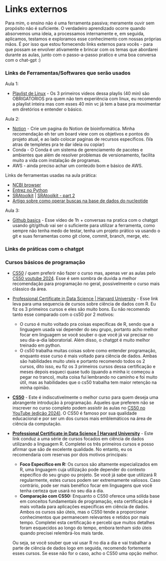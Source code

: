 # Links externos

Para mim, o ensino não é uma ferramenta passiva; meramente ouvir sem propósito não é suficiente. O verdadeiro aprendizado ocorre quando absorvemos uma ideia, a processamos internamente e, em seguida, aplicamos, testamos e exploramos esse conhecimento com nossas próprias mãos. É por isso que estou fornecendo links externos para vocês - para que possam se envolver ativamente e brincar com os temas que abordarei durante as aulas, junto com o passo-a-passo pratico e uma boa conversa com o chat-gpt :)

### Links de Ferramentas/Softwares que serão usados

Aula 1:

- [Playlist de Linux](https://www.youtube.com/watch?v=VbEx7B_PTOE&list=PLIhvC56v63IJIujb5cyE13oLuyORZpdkL) - Os 3 primeiros videos dessa playlis (40 min) são OBRIGATORIOS pra quem não tem experiência com linux, eu recomendo a playlist inteira mas com esses 40 min vc já tem a base pra movimentar em diretórios e entender o básico.

Aula 2:

- [Notion](https://www.notion.so/pt-br/product?fredir=1) - Crie um pagina do Notion de bioinformática. Minha recomendação eh ter um board view com os objetivos e pontos do projeto atual, e ao lado colocar paginas de recursos específicos. (Va atras de templetes pra te dar ideia ou copiar)
- Conda - O Conda é um sistema de gerenciamento de pacotes e ambientes que além de resolver problemas de versionamento, facilita muito a vida com instalação de programas.
- AWS - ainda preciso achar um conteúdo bom e básico de AWS.

Links de ferramentas usadas na aula prática:
- [NCBI browser](https://youtu.be/Lvi48eEQdHE?si=xewLIdjesZCfIJNK) 
- [Entrez no Python](https://youtu.be/XiWcXUS15fI?si=qcCNStmSlIsthRHo)
- [SRAtoolkit](https://youtu.be/goXvL9fW-1Q?si=DsGzg_2VdxYWYEiv) | [SRAtoolkit - part 2](https://youtu.be/Poh1gzcR2tQ?si=_HiY0CEUeY8hqOmy)
- [Artigo sobre como operar buscas na base de dados do nucleotide](https://browse.welch.jhmi.edu/finding-sequence-using-nucleotide/search-example)

Aula 3: 

- [Github basics](https://www.youtube.com/watch?v=tRZGeaHPoaw) - Esse vídeo de 1h + conversas na pratica com o chatgpt usando git/github vai ser o suficiente para utilizar a ferramenta, como sempre não tenha medo de testar, tenha um projeto prático va usando o git e suas ferramentas como git clone, commit, branch, merge, etc.

### Links de práticas com o chatgpt

### Cursos básicos de programação

- [CS50](https://www.edx.org/learn/computer-science/harvard-university-cs50-s-introduction-to-computer-science) / quem preferir não fazer o curso mas, apenas ver as aulas pelo [CS50 youtube 2024](https://www.youtube.com/watch?v=3LPJfIKxwWc&list=PLhQjrBD2T381WAHyx1pq-sBfykqMBI7V4). Esse é sem sombra de duvida a melhor recomendação para programação no geral, possivelmente o curso mais clássico da área.
- [Professional Certificate in Data Science | Harvard University](https://pll.harvard.edu/series/professional-certificate-data-science) - Esse link leva para uma sequencia de cursos sobre ciência de dados com R. Eu fiz os 3 primeiros cursos e eles são muito bons. Eu não recomendo tanto esse comparado com o cs50 por 2 motivos:
    - O curso é muito voltado pra coisas especificas de R, sendo que a linguagem usada vai depender do seu grupo, portanto acho melhor focar em linguagem se você souber o que você já vai precisar no seu dia-a-dia laboratorial. Além disso, o chatgpt é muito melhor treinado em python.
    - O cs50 trabalha muitas coisas sobre como entender programação, enquanto esse curso é mais voltado para ciência de dados. Ambas são habilidades muito uteis e portanto recomendo todos os 2 cursos, dito isso, eu fiz os 3 primeiros cursos dessa certificação e meses depois esqueci quase tudo (quando a minha ic começou a pegar no tranco), muita coisa fui lembrando no caminho e foi muito útil, mas as habilidades que o cs50 trabalha tem maior retenção na minha opinião.
- **[CS50](https://www.edx.org/learn/computer-science/harvard-university-cs50-s-introduction-to-computer-science)** - Este é indiscutivelmente o melhor curso para quem deseja uma abrangente introdução à programação. Aqueles que preferem não se inscrever no curso completo podem assistir às aulas no [CS50 no YouTube (edição 2024)](https://www.youtube.com/watch?v=3LPJfIKxwWc&list=PLhQjrBD2T381WAHyx1pq-sBfykqMBI7V4). O CS50 é famoso por sua qualidade educacional e por ser um dos cursos mais emblemáticos na área de ciência da computação.
- **[Professional Certificate in Data Science | Harvard University](https://pll.harvard.edu/series/professional-certificate-data-science)** - Este link conduz a uma série de cursos focados em ciência de dados utilizando a linguagem R. Completei os três primeiros cursos e posso afirmar que são de excelente qualidade. No entanto, eu os recomendaria com reservas por dois motivos principais:
    - **Foco Específico em R:** Os cursos são altamente especializados em R, uma linguagem cuja utilização pode depender do contexto específico do seu grupo ou projeto. Se você já sabe que utilizará R regularmente, estes cursos podem ser extremamente valiosos. Caso contrário, pode ser mais benéfico focar em linguagens que você tenha certeza que usará no seu dia a dia.
    - **Comparação com CS50:** Enquanto o CS50 oferece uma sólida base em conceitos fundamentais de programação, esta certificação é mais voltada para aplicações específicas em ciência de dados. Ambos os cursos são úteis, mas o CS50 tende a proporcionar conhecimentos que permanecem relevantes e retidos por mais tempo. Completei esta certificação e percebi que muitos detalhes foram esquecidos ao longo do tempo, embora tenham sido úteis quando precisei relembrá-los mais tarde.
    
    Ou seja, se você souber que vai usar R no dia a dia e vai trabalhar a parte de ciência de dados logo em seguida, recomendo fortemente esses cursos. Se esse não for o caso, acho o CS50 uma opção melhor.